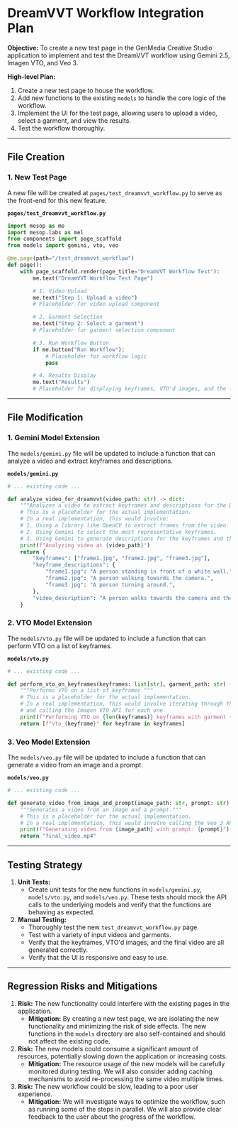 # DreamVVT Workflow Integration Plan

**Objective:** To create a new test page in the GenMedia Creative Studio application to implement and test the DreamVVT workflow using Gemini 2.5, Imagen VTO, and Veo 3.

**High-level Plan:**

1.  Create a new test page to house the workflow.
2.  Add new functions to the existing `models` to handle the core logic of the workflow.
3.  Implement the UI for the test page, allowing users to upload a video, select a garment, and view the results.
4.  Test the workflow thoroughly.

---

## File Creation

### 1. New Test Page

A new file will be created at `pages/test_dreamvvt_workflow.py` to serve as the front-end for this new feature.

**`pages/test_dreamvvt_workflow.py`**

```python
import mesop as me
import mesop.labs as mel
from components import page_scaffold
from models import gemini, vto, veo

@me.page(path="/test_dreamvvt_workflow")
def page():
    with page_scaffold.render(page_title="DreamVVT Workflow Test"):
        me.text("DreamVVT Workflow Test Page")

        # 1. Video Upload
        me.text("Step 1: Upload a video")
        # Placeholder for video upload component

        # 2. Garment Selection
        me.text("Step 2: Select a garment")
        # Placeholder for garment selection component

        # 3. Run Workflow Button
        if me.button("Run Workflow"):
            # Placeholder for workflow logic
            pass

        # 4. Results Display
        me.text("Results")
        # Placeholder for displaying keyframes, VTO'd images, and the final video

```

---

## File Modification

### 1. Gemini Model Extension

The `models/gemini.py` file will be updated to include a function that can analyze a video and extract keyframes and descriptions.

**`models/gemini.py`**

```python
# ... existing code ...

def analyze_video_for_dreamvvt(video_path: str) -> dict:
    """Analyzes a video to extract keyframes and descriptions for the DreamVVT workflow."""
    # This is a placeholder for the actual implementation.
    # In a real implementation, this would involve:
    # 1. Using a library like OpenCV to extract frames from the video.
    # 2. Using Gemini to select the most representative keyframes.
    # 3. Using Gemini to generate descriptions for the keyframes and the overall video.
    print(f"Analyzing video at {video_path}")
    return {
        "keyframes": ["frame1.jpg", "frame2.jpg", "frame3.jpg"],
        "keyframe_descriptions": {
            "frame1.jpg": "A person standing in front of a white wall.",
            "frame2.jpg": "A person walking towards the camera.",
            "frame3.jpg": "A person turning around.",
        },
        "video_description": "A person walks towards the camera and then turns around.",
    }

```

### 2. VTO Model Extension

The `models/vto.py` file will be updated to include a function that can perform VTO on a list of keyframes.

**`models/vto.py`**

```python
# ... existing code ...

def perform_vto_on_keyframes(keyframes: list[str], garment_path: str) -> list[str]:
    """Performs VTO on a list of keyframes."""
    # This is a placeholder for the actual implementation.
    # In a real implementation, this would involve iterating through the keyframes
    # and calling the Imagen VTO API for each one.
    print(f"Performing VTO on {len(keyframes)} keyframes with garment {garment_path}")
    return [f"vto_{keyframe}" for keyframe in keyframes]

```

### 3. Veo Model Extension

The `models/veo.py` file will be updated to include a function that can generate a video from an image and a prompt.

**`models/veo.py`**

```python
# ... existing code ...

def generate_video_from_image_and_prompt(image_path: str, prompt: str) -> str:
    """Generates a video from an image and a prompt."""
    # This is a placeholder for the actual implementation.
    # In a real implementation, this would involve calling the Veo 3 API.
    print(f"Generating video from {image_path} with prompt: {prompt}")
    return "final_video.mp4"

```

---

## Testing Strategy

1.  **Unit Tests:**
    *   Create unit tests for the new functions in `models/gemini.py`, `models/vto.py`, and `models/veo.py`. These tests should mock the API calls to the underlying models and verify that the functions are behaving as expected.
2.  **Manual Testing:**
    *   Thoroughly test the new `test_dreamvvt_workflow.py` page.
    *   Test with a variety of input videos and garments.
    *   Verify that the keyframes, VTO'd images, and the final video are all generated correctly.
    *   Verify that the UI is responsive and easy to use.

---

## Regression Risks and Mitigations

1.  **Risk:** The new functionality could interfere with the existing pages in the application.
    *   **Mitigation:** By creating a new test page, we are isolating the new functionality and minimizing the risk of side effects. The new functions in the `models` directory are also self-contained and should not affect the existing code.
2.  **Risk:** The new models could consume a significant amount of resources, potentially slowing down the application or increasing costs.
    *   **Mitigation:** The resource usage of the new models will be carefully monitored during testing. We will also consider adding caching mechanisms to avoid re-processing the same video multiple times.
3.  **Risk:** The new workflow could be slow, leading to a poor user experience.
    *   **Mitigation:** We will investigate ways to optimize the workflow, such as running some of the steps in parallel. We will also provide clear feedback to the user about the progress of the workflow.
